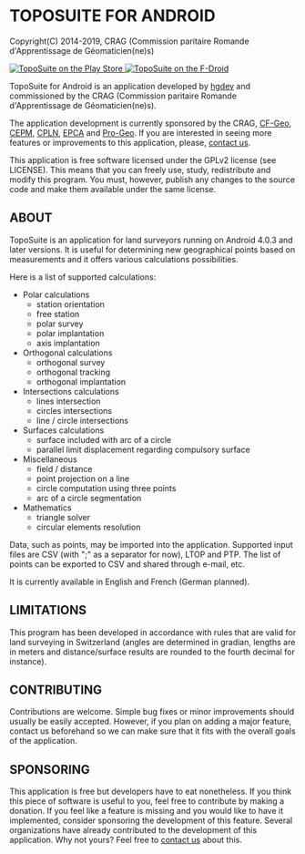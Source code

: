 # TOPOSUITE FOR ANDROID

Copyright(C) 2014-2019, CRAG (Commission paritaire  Romande d'Apprentissage de
Géomaticien(ne)s)

<a href="https://play.google.com/store/apps/details?id=ch.hgdev.toposuite">
  <img
    alt="TopoSuite on the Play Store"
    src="https://toposuite.hgdev.ch/img/google-play.png"
  />
</a>
<a href="https://f-droid.org/repository/browse/?fdid=ch.hgdev.toposuite">
  <img
    alt="TopoSuite on the F-Droid"
    src="https://toposuite.hgdev.ch/img/f-droid.png"
  />
</a>

TopoSuite for Android is an application developed by
[hgdev](https://hgdev.ch/) and commissioned by the CRAG (Commission paritaire
Romande d'Apprentissage de  Géomaticien(ne)s).

The application development is currently sponsored by the CRAG,
[CF-Geo](http://www.cf-geo.ch/), [CEPM](http://www.cepm.ch/),
[CPLN](http://www.cpln.ch/), [EPCA](http://www.epcasion.ch/) and
[Pro-Geo](http://www.pro-geo.ch/). If you are interested in seeing more features
or improvements to this application, please,
[contact us](https://hgdev.ch/contact.html).

This application is free software licensed under the GPLv2 license (see
LICENSE).  This means that you can freely use, study, redistribute and modify
this program.  You must, however, publish any changes to the source code and
make them available under the same license.

## ABOUT

TopoSuite is an application for land surveyors running on Android 4.0.3 and
later versions. It is useful for determining new geographical points based on
measurements and it offers various calculations possibilities.

Here is a list of supported calculations:

* Polar calculations
    * station orientation
    * free station
    * polar survey
    * polar implantation
    * axis implantation
* Orthogonal calculations
    * orthogonal survey
    * orthogonal tracking
    * orthogonal implantation
* Intersections calculations
    * lines intersection
    * circles intersections
    * line / circle intersections
* Surfaces calculations
    * surface included with arc of a circle
    * parallel limit displacement regarding compulsory surface
* Miscellaneous
    * field / distance
    * point projection on a line
    * circle computation using three points
    * arc of a circle segmentation
* Mathematics
    * triangle solver
    * circular elements resolution

Data, such as points, may be imported into the application. Supported input
files are CSV (with ";" as a separator for now), LTOP and PTP. The list of
points can be exported to CSV and shared through e-mail, etc.

It is currently available in English and French (German planned).

## LIMITATIONS

This program has been developed in accordance with rules that are valid for land
surveying in Switzerland (angles are determined in gradian, lengths are in
meters and distance/surface results are rounded to the fourth decimal for
instance).

## CONTRIBUTING

Contributions are welcome. Simple bug fixes or minor improvements should usually
be easily accepted. However, if you plan on adding a major feature, contact us
beforehand so we can make sure that it fits with the overall goals of the
application.

## SPONSORING

This application is free but developers have to eat nonetheless. If you think
this piece of software is useful to you, feel free to contribute by making a
donation. If you feel like a feature is missing and you would like to have it
implemented, consider sponsoring the development of this feature. Several
organizations have already contributed to the development of this application.
Why not yours? Feel free to [contact us](https://hgdev.ch/contact.html)
about this.
